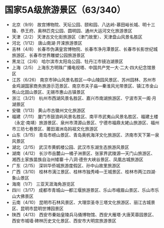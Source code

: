 # 国家5A级旅游景区（63/340）
<!--9+2+1+4+2+2+6+3+1+7+3+2+4+2+3+1+3+4+4-->
- 北京（9/9）
  故宫博物院、天坛公园、颐和园、八达岭-慕田峪长城、明十三陵、恭王府、奥林匹克公园、圆明园、通州大运河文化旅游景区
- 天津（2/2）
  天津古文化街旅游区（津门故里）、天津盘山风景名胜区
- 河北（1/12）
  唐山南湖·开滦旅游景区
- 吉林（4/8）
  长春市伪满皇宫博物院、长春市净月潭景区、长春市长影世纪城旅游区、长春市世界雕塑公园旅游景区
- 黑龙江（2/6）
  哈尔滨市太阳岛公园、牡丹江市镜泊湖景区
- 上海（2/5）
  上海东方明珠广播电视塔、中国共产党一大·二大·四大纪念馆景区
- 江苏（6/26）
  南京市钟山风景名胜区—中山陵园风景区、苏州园林、苏州市金鸡湖国家商务旅游示范景区、南京市夫子庙—秦淮风光带景区、镇江市金山焦山北固山景区、无锡市惠山古镇景区
- 浙江（3/21）
  杭州市西湖风景名胜区、嘉兴市南湖旅游区、宁波市天一阁·月湖景区
- 安徽（1/13）
  黄山市古徽州文化旅游区
- 福建（7/11）
  厦门市鼓浪屿风景名胜区、南平市武夷山风景名胜区、福建土楼（永定·南靖）旅游景区、泉州市清源山景区、宁德市福鼎太姥山旅游区、福州市三坊七巷景区、莆田湄洲岛妈祖文化旅游区
- 山东（3/15）
  青岛市崂山景区、青岛奥帆海洋文化旅游区、济南市天下第一泉风景区
- 湖北（2/15）
  武汉市黄鹤楼公园、武汉市东湖生态旅游风景区
- 湖南（4/12）
  长沙市岳麓山—橘子洲景区、张家界武陵源—天门山旅游区、湘西土家族苗族自治州矮寨·十八洞·德夯大峡谷景区、凤凰古城旅游区
- 广东（2/15）
  深圳华侨城旅游度假区、孙中山故里旅游区
- 广西（3/10）
  桂林市漓江景区、桂林市独秀峰—王城景区、桂林市两江四湖·象山景区
- 海南（1/7）
  三亚天涯海角游览区
- 四川（3/17）
  成都市青城山—都江堰旅游景区、乐山市峨眉山景区、乐山市乐山大佛景区
- 云南（4/10）
  昆明市石林风景区、大理崇圣寺三塔文化旅游区、丽江古城景区、昆明市昆明世博园景区
- 陕西（4/13）
  西安市秦始皇陵兵马俑博物馆、西安大雁塔·大唐芙蓉园景区、西安市城墙·碑林历史文化景区、西安市大明宫旅游景区
